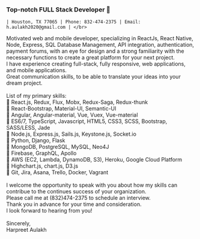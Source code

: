 ### Top-notch FULL Stack Developer 👋
    | Houston, TX 77065 | Phone: 832-474-2375 | Email: h.aulakh2020@gmail.com | </br>
Motivated web and mobile developer, specializing in ReactJs, React Native, Node, Express, SQL Database Management, API integration, authentication, payment forums, with an eye for design and a strong familiarity with the necessary functions to create a great platform for your next project. </br>I have experience creating full-stack, fully responsive, web applications, and mobile applications.</br> Great communication skills, to be able to translate your ideas into your dream project.
</br>
</br>
List of my primary skills: </br>
🔸 React.js, Redux, Flux, Mobx, Redux-Saga, Redux-thunk</br>
🔸 React-Bootstrap, Material-UI, Semantic-UI</br>
🔸 Angular, Angular-material, Vue, Vuex, Vue-material</br>
🔸 ES6/7, TypeScript, Javascript, HTML5, CSS3, SCSS, Bootstrap, SASS/LESS, Jade</br>
🔸 Node.js, Express.js, Sails.js, Keystone.js, Socket.io</br>
🔸 Python, Django, Flask</br>
🔸 MongoDB, PostgreSQL, MySQL, Neo4J</br>
🔸 Firebase, GraphQL, Apollo</br>
🔸 AWS (EC2, Lambda, DynamoDB, S3), Heroku, Google Cloud Platform</br>
🔸 Highchart.js, chart.js, D3.js</br>
🔸 Git, Jira, Asana, Trello, Docker, Vagrant</br>
</br>
I welcome the opportunity to speak with you about how my skills can contribue to the continues success of your organization.</br>
Please call me at (832)474-2375 to schedule an interview.</br>
Thank you in advance for your time and consideration.</br>
I look forward to hearing from you!</br>
</br>
Sincerely,</br>
Harpreet Aulakh
